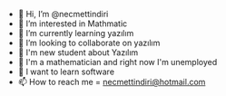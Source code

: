 - 👋 Hi, I’m @necmettindiri
- 👀 I’m interested in Mathmatic
- 🌱 I’m currently learning yazılım
- 💞️ I’m looking to collaborate on yazılım
- 💞️ I'm new student about Yazılım
- 🌱 I'm a mathematician and right now I'm unemployed
- 🌱 I want to learn software
- 📫 How to reach me = necmettindiri@hotmail.com

<!---
necmettindiri/necmettindiri is a ✨ special ✨ repository because its `README.md` (this file) appears on your GitHub profile.
You can click the Preview link to take a look at your changes.
--->
